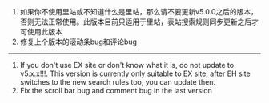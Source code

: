 1. 如果你不使用里站或不知道什么是里站，那么请不要更新v5.0.0之后的版本，否则无法正常使用。此版本目前只适用于里站，表站搜索规则同步更新之后才可使用此版本
2. 修复上个版本的滚动条bug和评论bug

------------------------------------------------------------------------------------------

1. If you don't use EX site or don't know what it is, do not update to v5.x.x!!!. This version is currently only suitable to EX site, after EH site switches to the new search rules too, you can update then.
2. Fix the scroll bar bug and comment bug in the last version